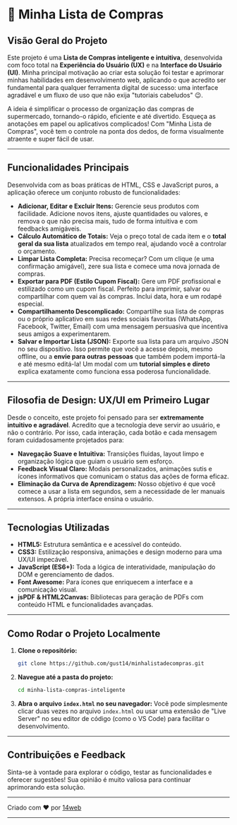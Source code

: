 
# 🛒 Minha Lista de Compras

## Visão Geral do Projeto

Este projeto é uma **Lista de Compras inteligente e intuitiva**, desenvolvida com foco total na **Experiência do Usuário (UX)** e na **Interface do Usuário (UI)**. Minha principal motivação ao criar esta solução foi testar e aprimorar minhas habilidades em desenvolvimento web, aplicando o que acredito ser fundamental para qualquer ferramenta digital de sucesso: uma interface agradável e um fluxo de uso que não exija "tutoriais cabeludos" 😉.

A ideia é simplificar o processo de organização das compras de supermercado, tornando-o rápido, eficiente e até divertido. Esqueça as anotações em papel ou aplicativos complicados! Com "Minha Lista de Compras", você tem o controle na ponta dos dedos, de forma visualmente atraente e super fácil de usar.

---

## Funcionalidades Principais

Desenvolvida com as boas práticas de HTML, CSS e JavaScript puros, a aplicação oferece um conjunto robusto de funcionalidades:

* **Adicionar, Editar e Excluir Itens:** Gerencie seus produtos com facilidade. Adicione novos itens, ajuste quantidades ou valores, e remova o que não precisa mais, tudo de forma intuitiva e com feedbacks amigáveis.
* **Cálculo Automático de Totais:** Veja o preço total de cada item e o **total geral da sua lista** atualizados em tempo real, ajudando você a controlar o orçamento.
* **Limpar Lista Completa:** Precisa recomeçar? Com um clique (e uma confirmação amigável), zere sua lista e comece uma nova jornada de compras.
* **Exportar para PDF (Estilo Cupom Fiscal):** Gere um PDF profissional e estilizado como um cupom fiscal. Perfeito para imprimir, salvar ou compartilhar com quem vai às compras. Inclui data, hora e um rodapé especial.
* **Compartilhamento Descomplicado:** Compartilhe sua lista de compras ou o próprio aplicativo em suas redes sociais favoritas (WhatsApp, Facebook, Twitter, Email) com uma mensagem persuasiva que incentiva seus amigos a experimentarem.
* **Salvar e Importar Lista (JSON):** Exporte sua lista para um arquivo JSON no seu dispositivo. Isso permite que você a acesse depois, mesmo offline, ou a **envie para outras pessoas** que também podem importá-la e até mesmo editá-la! Um modal com um **tutorial simples e direto** explica exatamente como funciona essa poderosa funcionalidade.

---

## Filosofia de Design: UX/UI em Primeiro Lugar

Desde o conceito, este projeto foi pensado para ser **extremamente intuitivo e agradável**. Acredito que a tecnologia deve servir ao usuário, e não o contrário. Por isso, cada interação, cada botão e cada mensagem foram cuidadosamente projetados para:

* **Navegação Suave e Intuitiva:** Transições fluidas, layout limpo e organização lógica que guiam o usuário sem esforço.
* **Feedback Visual Claro:** Modais personalizados, animações sutis e ícones informativos que comunicam o status das ações de forma eficaz.
* **Eliminação da Curva de Aprendizagem:** Nosso objetivo é que você comece a usar a lista em segundos, sem a necessidade de ler manuais extensos. A própria interface ensina o usuário.

---

## Tecnologias Utilizadas

* **HTML5:** Estrutura semântica e e acessível do conteúdo.
* **CSS3:** Estilização responsiva, animações e design moderno para uma UX/UI impecável.
* **JavaScript (ES6+):** Toda a lógica de interatividade, manipulação do DOM e gerenciamento de dados.
* **Font Awesome:** Para ícones que enriquecem a interface e a comunicação visual.
* **jsPDF & HTML2Canvas:** Bibliotecas para geração de PDFs com conteúdo HTML e funcionalidades avançadas.

---

## Como Rodar o Projeto Localmente

1.  **Clone o repositório:**
    ```bash
    git clone https://github.com/gust14/minhalistadecompras.git
    ```
2.  **Navegue até a pasta do projeto:**
    ```bash
    cd minha-lista-compras-inteligente
    ```
3.  **Abra o arquivo `index.html` no seu navegador:**
    Você pode simplesmente clicar duas vezes no arquivo `index.html` ou usar uma extensão de "Live Server" no seu editor de código (como o VS Code) para facilitar o desenvolvimento.

---

## Contribuições e Feedback

Sinta-se à vontade para explorar o código, testar as funcionalidades e oferecer sugestões! Sua opinião é muito valiosa para continuar aprimorando esta solução.

---

Criado com ❤️ por [14web](https://14web.vercel.app/)

---